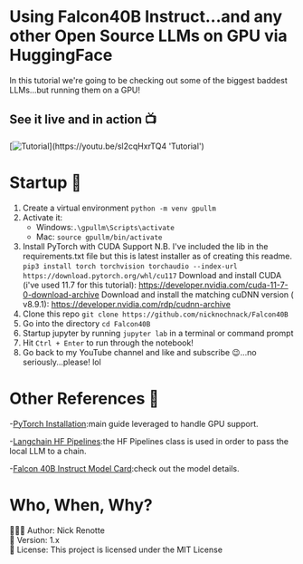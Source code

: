# Using Falcon40B Instruct...and any other Open Source LLMs on GPU via HuggingFace  
In this tutorial we're going to be checking out some of the biggest baddest LLMs...but running them on a GPU!

## See it live and in action 📺
[![Tutorial]([https://i.imgur.com/qBoUX8m.jpg](https://i.imgur.com/mSrUVse.jpg))](https://youtu.be/sl2cqHxrTQ4 'Tutorial')

# Startup 🚀
1. Create a virtual environment `python -m venv gpullm`
2. Activate it: 
   - Windows:`.\gpullm\Scripts\activate`
   - Mac: `source gpullm/bin/activate`
3. Install PyTorch with CUDA Support 
N.B. I've included the lib in the requirements.txt file but this is latest installer as of creating this readme. 
`pip3 install torch torchvision torchaudio --index-url https://download.pytorch.org/whl/cu117`
Download and install CUDA (i've used 11.7 for this tutorial): https://developer.nvidia.com/cuda-11-7-0-download-archive
Download and install the matching cuDNN version ( v8.9.1): https://developer.nvidia.com/rdp/cudnn-archive 
5. Clone this repo `git clone https://github.com/nicknochnack/Falcon40B`
6. Go into the directory `cd Falcon40B`
7. Startup jupyter by running `jupyter lab` in a terminal or command prompt
8. Hit `Ctrl + Enter` to run through the notebook! 
10. Go back to my YouTube channel and like and subscribe 😉...no seriously...please! lol 

# Other References 🔗
<p>-<a href="https://pytorch.org/get-started/locally/">PyTorch Installation</a>:main guide leveraged to handle GPU support.</p>
<p>-<a href="https://python.langchain.com/en/latest/modules/models/llms/integrations/huggingface_pipelines.html">Langchain HF Pipelines</a>:the HF Pipelines class is used in order to pass the local LLM to a chain.</p>
<p>-<a href="https://huggingface.co/tiiuae/falcon-40b-instruct">Falcon 40B Instruct Model Card</a>:check out the model details.</p>

# Who, When, Why?
👨🏾‍💻 Author: Nick Renotte <br />
📅 Version: 1.x<br />
📜 License: This project is licensed under the MIT License </br>

